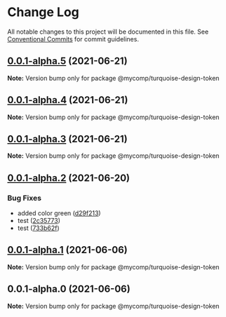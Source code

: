 # Change Log

All notable changes to this project will be documented in this file.
See [Conventional Commits](https://conventionalcommits.org) for commit guidelines.

## [0.0.1-alpha.5](https://github.com/avipeels/components/compare/@mycomp/turquoise-design-token@0.0.1-alpha.4...@mycomp/turquoise-design-token@0.0.1-alpha.5) (2021-06-21)

**Note:** Version bump only for package @mycomp/turquoise-design-token





## [0.0.1-alpha.4](https://github.com/avipeels/components/compare/@mycomp/turquoise-design-token@0.0.1-alpha.3...@mycomp/turquoise-design-token@0.0.1-alpha.4) (2021-06-21)

**Note:** Version bump only for package @mycomp/turquoise-design-token





## [0.0.1-alpha.3](https://github.com/avipeels/components/compare/@mycomp/turquoise-design-token@0.0.1-alpha.2...@mycomp/turquoise-design-token@0.0.1-alpha.3) (2021-06-21)

**Note:** Version bump only for package @mycomp/turquoise-design-token





## [0.0.1-alpha.2](https://github.com/avipeels/components/compare/@mycomp/turquoise-design-token@0.0.1-alpha.1...@mycomp/turquoise-design-token@0.0.1-alpha.2) (2021-06-20)


### Bug Fixes

* added color green ([d29f213](https://github.com/avipeels/components/commit/d29f213d10bc5c7b64eef504a02e1ea944d672e6))
* test ([2c35773](https://github.com/avipeels/components/commit/2c35773b3c07996a98220f9669e3ddc2624e7a06))
* test ([733b62f](https://github.com/avipeels/components/commit/733b62f68b75014d2e5bd14cd6fe08e2ca0e5a08))





## [0.0.1-alpha.1](https://github.com/avipeels/components/compare/@mycomp/turquoise-design-token@0.0.1-alpha.0...@mycomp/turquoise-design-token@0.0.1-alpha.1) (2021-06-06)

**Note:** Version bump only for package @mycomp/turquoise-design-token





## 0.0.1-alpha.0 (2021-06-06)

**Note:** Version bump only for package @mycomp/turquoise-design-token
